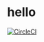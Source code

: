 # hello


[![CircleCI](https://circleci.com/gh/sammy00/circle-ci.svg?style=svg)](https://circleci.com/gh/sammy00/circle-ci)